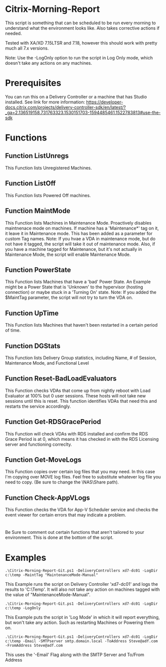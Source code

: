 # Citrix-Morning-Report
This script is something that can be scheduled to be run every morning to understand what the environment looks like.  Also takes corrective actions if needed.

Tested with XA/XD 7.15LTSR and 7.18, however this should work with pretty much all 7.x versions.

Note: Use the -LogOnly option to run the script in Log Only mode, which doesn't take any actions on any machines.
# Prerequisites
You can run this on a Delivery Controller or a machine that has Studio installed.  See link for more information: https://developer-docs.citrix.com/projects/delivery-controller-sdk/en/latest/?_ga=2.136519158.731763323.1530151703-1594485461.1522783813#use-the-sdk 

# Functions
## Function ListUnregs
This Function lists Unregistered Machines.

## Function ListOff
This Function lists Powered Off machines.

## Function MaintMode
This Function lists Machines in Maintenance Mode. Proactively disables maintnenace mode on machines. If machine has a 'Maintenance*' tag on it, it leave it in Maintenance mode.  This has been added as a parameter for custom Tag names.  Note: If you hvae a VDA in maintenance mode, but do not have it tagged, the script will take it out of maintenance mode.  Also, if you have a machine tagged for Maintenance, but it's not actually in Maintenance Mode, the script will enable Maintenance Mode.

## Function PowerState
This Function lists Machines that have a 'bad' Power State.  An Example might be a Power State that is 'Unknown' to the hypervisor (hosting connection) or maybe stuck in a 'Turning On' state.  Note: If you added the $MaintTag parameter, the script will not try to turn the VDA on.

## Function UpTime
This Function lists Machines that haven't been restarted in a certain period of time.

## Function DGStats
This Function lists Delivery Group statistics, including Name, # of Session, Maintenance Mode, and Functional Level

## Function Reset-BadLoadEvaluators
This Function checks VDAs that come up from nightly reboot with Load Evaluator at 100% but 0 user sessions. These hosts will not take new sessions until this is reset.  This function identifies VDAs that need this and restarts the service accordingly.

## Function Get-RDSGracePeriod
This Function will check VDAs with RDS installed and confirm the RDS Grace Period is at 0, which means it has checked in with the RDS Licensing server and functioning correclty.

## Function Get-MoveLogs
This Function copies over certain log files that you may need.  In this case I'm copying over MOVE log files.  Feel free to substitute whatever log file you need to copy.  (Be sure to change the \\NAS\Share path).

## Function Check-AppVLogs
This Function checks the VDA for App-V Scheduler service and checks the event viewer for certain errors that may indicate a problem.

#
Be Sure to comment out certain functions that aren't tailored to your environment.  This is done at the bottom of the script.

# Examples
```
.\Citrix-Morning-Report-Git.ps1 -DeliveryControllers xd7-dc01 -LogDir c:\temp -MaintTag "MaintenanceMode-Manual"
```
This Example runs the script on Delivery Controller 'xd7-dc01' and logs the results to 'C:\Temp'.  It will also not take any action on machines tagged with the value of "MaintenanceMode-Manual".
```
.\Citrix-Morning-Report-Git.ps1 -DeliveryControllers xd7-dc01 -LogDir c:\temp -LogOnly
```
This Example puts the script in 'Log Mode' in which it will report everything, but won't take any action.  Such as restarting Machines or Powering them on.
```
.\Citrix-Morning-Report-Git.ps1 -DeliveryControllers xd7-dc01 -LogDir c:\temp -Email -SMTPserver smtp.domain.local -ToAddress Steve@adf.com -FromAddress Steve@adf.com
```
This uses the '-Email' Flag along with the SMTP Server and To/From Address
